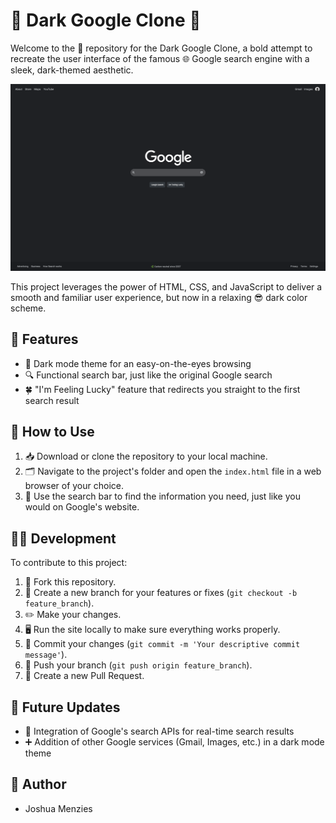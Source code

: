 # 🌚 Dark Google Clone 🌚

Welcome to the 📁 repository for the Dark Google Clone, a bold attempt to recreate the user interface of the famous 🌐 Google search engine with a sleek, dark-themed aesthetic.

![Project Screenshot](/9-html/google-webpage/Screenshot%202023-07-19%20at%209.25.29%20PM.png)

This project leverages the power of HTML, CSS, and JavaScript to deliver a smooth and familiar user experience, but now in a relaxing 😎 dark color scheme.

## 🌟 Features

- 🌙 Dark mode theme for an easy-on-the-eyes browsing
- 🔍 Functional search bar, just like the original Google search
- 🍀 "I'm Feeling Lucky" feature that redirects you straight to the first search result

## 🚀 How to Use

1. 📥 Download or clone the repository to your local machine.
2. 🗂 Navigate to the project's folder and open the `index.html` file in a web browser of your choice.
3. 🔎 Use the search bar to find the information you need, just like you would on Google's website.

## 👩‍💻 Development

To contribute to this project:

1. 🍴 Fork this repository.
2. 🌿 Create a new branch for your features or fixes (`git checkout -b feature_branch`).
3. ✏️ Make your changes.
4. 🖥 Run the site locally to make sure everything works properly.
5. 📝 Commit your changes (`git commit -m 'Your descriptive commit message'`).
6. 🚀 Push your branch (`git push origin feature_branch`).
7. 📮 Create a new Pull Request.

## 🌈 Future Updates

- 🔌 Integration of Google's search APIs for real-time search results
- ➕ Addition of other Google services (Gmail, Images, etc.) in a dark mode theme

## 👤 Author

- Joshua Menzies 


